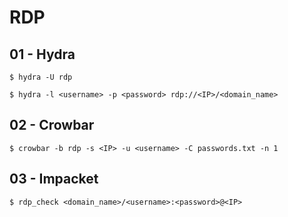 # RDP

## 01 - Hydra

`$ hydra -U rdp`

`$ hydra -l <username> -p <password> rdp://<IP>/<domain_name>`

## 02 - Crowbar

`$ crowbar -b rdp -s <IP> -u <username> -C passwords.txt -n 1`

## 03 - Impacket

`$ rdp_check <domain_name>/<username>:<password>@<IP>`